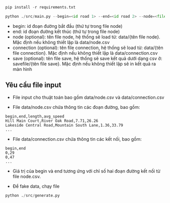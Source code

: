 ```python
pip install -r requirements.txt

python ./src/main.py --begin=<id road 1> --end=<id road 2> --node=<file node> --connection=<file connection> --save=<file save>
```

- begin: id đoạn đường bắt đầu (thứ tự trong file node)
- end: id đoạn đường kết thúc (thứ tự trong file node)
- node (optional): tên file node, hệ thống sẽ load từ: data/{tên file node}. Mặc định nếu không thiết lập là data/node.csv
- connection (optional): tên file connection, hệ thống sẽ load từ: data/{tên file connection}. Mặc định nếu không thiết lập là data/connection.csv
- save (optional): tên file save, hệ thống sẽ save kết quả dưới dạng csv ở: savefile/{tên file save}. Mặc định nếu không thiết lập sẽ in kết quả ra màn hình

## Yêu cầu file input
- File input cho thuật toán bao gồm data/node.csv và data/connection.csv

- File data/node.csv chứa thông tin các đoạn đường, bao gồm:
```csv
begin,end,length,avg_speed
Hill Main Court,River Oak Road,7.71,26.26
Lakeside Central Road,Mountain South Lane,1.36,33.79
...
```

- File data/connection.csv chứa thông tin các kết nối, bao gồm:
```csv
begin,end
0,29
0,47
...
```

- Giá trị của begin và end tương ứng với chỉ số hai đoạn đường kết nối từ file node.csv.

- Để fake data, chạy file
```python
python ./src/generate.py
```